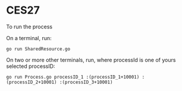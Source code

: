 # CES27

To run the process

On a terminal, run:
```
go run SharedResource.go
```

On two or more other terminals, run, where processId is one of yours selected processID:

```
go run Process.go processID_1 :(processID_1+10001) :(processID_2+10001) :(processID_3+10001)
```